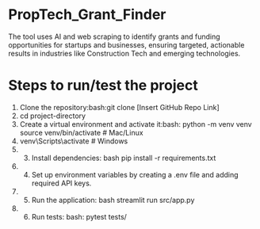 # PropTech_Grant_Finder
The tool uses AI and web scraping to identify grants and funding opportunities for startups and businesses, ensuring targeted, actionable results in industries like Construction Tech and emerging technologies.

# Steps to run/test the project
1. Clone the repository:bash:git clone [Insert GitHub Repo Link]
2. cd project-directory
3. Create a virtual environment and activate it:bash: python -m venv venv source venv/bin/activate # Mac/Linux
4. venv\Scripts\activate # Windows
5. 3. Install dependencies: bash pip install -r requirements.txt
6. 4. Set up environment variables by creating a .env file and adding required API keys.
7. 5. Run the application: bash streamlit run src/app.py
8. 6. Run tests: bash: pytest tests/
